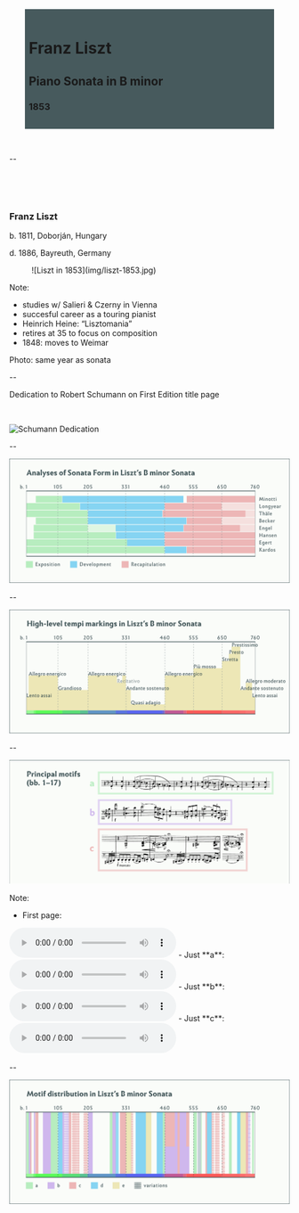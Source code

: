 <!-- .slide: data-background="/img/liszt-manuscript-page.png" -->
<div style="background: rgba(51, 73, 76,0.9);
            padding: 1em 0.5em;
            margin: 0 2em;">
  <h1>Franz Liszt</h1>
  <h2>Piano Sonata in B minor</h2>
  <h3>1853</h3>
</div>

&nbsp;

--
<!-- .slide: class="image-right" -->
<div>

&nbsp;

&nbsp;

### Franz Liszt

b. 1811, Doborján, Hungary

d. 1886, Bayreuth, Germany
</div>
<figure>
![Liszt in 1853](img/liszt-1853.jpg)
</figure>

Note:
- studies w/ Salieri & Czerny in Vienna
- succesful career as a touring pianist
- Heinrich Heine: “Lisztomania”
- retires at 35 to focus on composition
- 1848: moves to Weimar

Photo: same year as sonata

--

Dedication to Robert Schumann on First Edition title page

&nbsp;

![Schumann Dedication](img/liszt-first-edition-dedication.png)
<!-- .element: style="border: none; background: transparent; box-shadow: none; width: 85%;" -->

--

![Analyses of Sonata Form in Liszt’s B minor Sonata](img/liszt-sonata-form-analyses.png)

--

![High-level tempi markings in Liszt’s B minor Sonata](img/liszt-tempi.png)

--

![Principal motifs (bb. 1–17)](img/liszt-motifs-1.png)

Note:
- First page:
<audio controls>
  <source src="../../audio/liszt-opening-motifs-bb-1-17.mp3" type="audio/ogg">
  <source src="../../audio/liszt-opening-motifs-bb-1-17.ogg" type="audio/mpeg">
  Sorry, old browser, no audio for you.
</audio>
- Just **a**:
<audio controls>
  <source src="../../audio/liszt-opening-motifs-bb-1-17.mp3#t=,33.134" type="audio/ogg">
  <source src="../../audio/liszt-opening-motifs-bb-1-17.ogg#t=,33.134" type="audio/mpeg">
  Sorry, old browser, no audio for you.
</audio>
- Just **b**:
<audio controls>
  <source src="../../audio/liszt-opening-motifs-bb-1-17.mp3#t=33.545,43.5" type="audio/ogg">
  <source src="../../audio/liszt-opening-motifs-bb-1-17.ogg#t=33.545,43.5" type="audio/mpeg">
  Sorry, old browser, no audio for you.
</audio>
- Just **c**:
<audio controls>
  <source src="../../audio/liszt-opening-motifs-bb-1-17.mp3#t=43.731" type="audio/ogg">
  <source src="../../audio/liszt-opening-motifs-bb-1-17.ogg#t=43.731" type="audio/mpeg">
  Sorry, old browser, no audio for you.
</audio>

--

![Motif distribution in Liszt’s B minor Sonata](img/liszt-motif-map.png)
